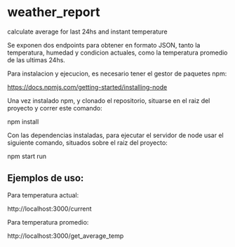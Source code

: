 # weather_report
calculate average for last 24hs and instant temperature

Se exponen dos endpoints para obtener en formato JSON, tanto la temperatura, humedad y condicion actuales, como la temperatura promedio de las ultimas 24hs.

Para instalacion y ejecucion, es necesario tener el gestor de paquetes npm:

https://docs.npmjs.com/getting-started/installing-node

Una vez instalado npm, y clonado el repositorio, situarse en el raiz del proyecto y correr este comando:

npm install

Con las dependencias instaladas, para ejecutar el servidor de node usar el siguiente comando, situados sobre el raiz del proyecto:

npm start run

Ejemplos de uso:
--------------------

Para temperatura actual:

http://localhost:3000/current

Para temperatura promedio:

http://localhost:3000/get_average_temp


